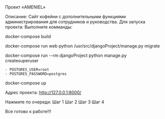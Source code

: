 Проект «AMENIEL»

Описание: Сайт кофейни с дополнительными функциями администрирования для сотрудников и руководства. 
Для запуска проекта:
Выполните комманды:

docker-compose build

docker-compose run web python /usr/src/djangoProject/manage.py migrate

docker-compose run --rm djangoProject python manage.py createsuperuser

	- POSTGRES_USER=root
	- POSTGRES_PASSWORD=postgres
	
docker-compose up

Адрес проекта:
http://127.0.0.1:8000/

Нажмите по очереди:
Шаг 1
Шаг 2
Шаг 3
Шаг 4

Все готово к работе!!!
